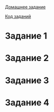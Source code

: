 [Домашнее задание](https://github.com/Vadim-Nazarov/netologi/blob/main/terr_homedz/03/hw-03.md)

[Код заданий](https://github.com/Vadim-Nazarov/netologi/tree/main/terr_homedz/03/src)

# Задание 1

# Задание 2

# Задание 3

# Задание 4

   

